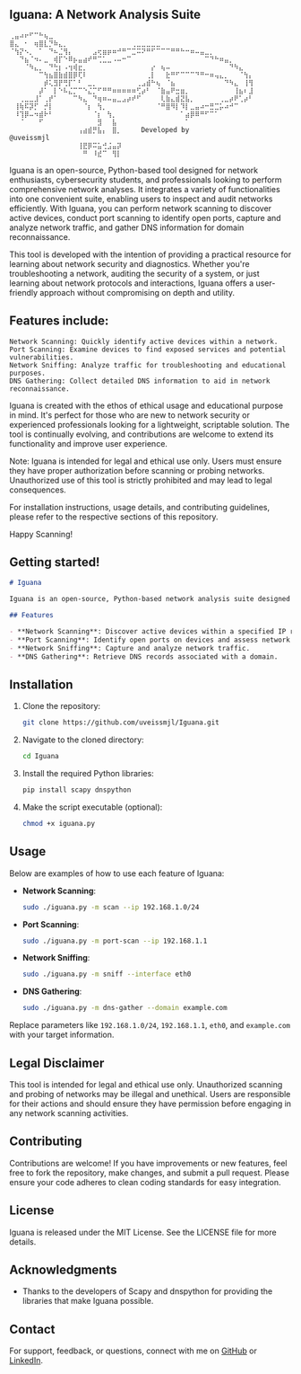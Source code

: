 ## Iguana: A Network Analysis Suite

```
⢀⣤⠴⠖⠋⠉⠓⢦⣀⠀⠀⠀⠀⠀⠀⠀⠀⠀⠀⠀⠀⠀⠀⠀⠀⠀⠀⠀⠀⠀⠀⠀⠀⠀⠀⠀⠀⠀⠀⠀⠀⠀⠀⠀⠀⠀⠀⠀⠀⠀
⣿⣄⠀⠂⠀⢶⣿⣇⡙⠷⣄⡀⠀⠀⠀⠀⠀⠀⠀⠀⠀⠀⠀⠀⠀⢀⣀⣀⣀⣀⣀⠀⠀⠀⠀⠀⠀⠀⠀⠀⠀⠀⠀⠀⠀⠀⠀⠀⠀⠀
⠈⢳⡝⠢⡀⠀⠁⠀⠙⠦⣈⢻⡄⠀⠀⠀⠀⣠⢖⣶⡶⠶⠚⠛⠉⣉⠭⠝⠛⠋⠉⠉⠉⠛⠛⠓⠒⠶⠤⣤⣀⡀⠀⠀⠀⠀⠀⠀⠀⠀
⠀⠀⠙⣦⠈⠲⠄⣀⠀⢾⡏⠑⠿⡦⣤⣴⠞⠛⢉⣁⣀⠠⠤⠒⠉⠀⠀⠀⠀⠀⠀⠀⠀⠀⠀⠀⠀⠀⠀⠀⠉⠙⠓⠶⣤⡀⠀⠀⠀⠀
⠀⠀⠀⠈⠳⣄⡀⠀⠙⢓⡆⠠⢲⢾⣖⡀⠀⠀⠀⠀⠀⠀⠀⠀⠀⠀⠀⠀⠀⡔⠀⢦⠤⠀⠀⠀⠀⠀⠀⠀⠀⠀⠀⠀⠀⠙⠳⣄⠀⠀
⠀⠀⠀⠀⠀⠀⠉⢳⣦⣿⣷⣾⣿⡿⢏⠇⠀⠀⠀⠀⠀⠀⠀⠀⠀⠀⠀⠀⢀⡇⠀⠀⣗⠛⠋⠉⠉⠉⠙⠛⠒⠶⢤⣄⡀⠀⠀⠈⢳⡄
⠀⠀⠀⠀⠀⠀⠀⡾⢅⣻⡟⢛⡏⠁⠃⠀⣀⡀⠀⠀⠀⠀⠀⠀⠀⠀⢀⣠⣾⠓⢦⠀⠈⣦⠀⠀⠀⠀⠀⠀⠀⠀⠀⠀⠙⠳⣄⠀⢸⢻
⠀⠀⠀⠀⠀⠀⡼⠁⠀⡇⠑⠧⣌⡉⠉⠑⣌⡉⠋⠛⠛⠶⠶⠶⠶⠶⢋⡴⠃⠀⠈⣷⣤⠟⣒⣶⡀⠀⠀⠀⠀⠀⠀⠀⠀⠀⢸⣦⠆⣸
⠀⠀⢀⣀⣀⣸⠁⢀⡞⠁⠀⠀⠀⠉⠳⣄⠀⠙⢶⠶⠤⣤⣀⣠⡴⠞⠋⠀⠀⠀⠀⢇⣷⣄⣾⣝⣧⡀⠀⠀⠀⠀⠀⢀⣀⡴⠟⢁⡴⠃
⠀⢸⢷⠯⡽⡋⠀⡚⡇⠀⠀⠀⠀⠀⠀⠈⡆⠀⢳⡀⠀⠀⠀⠀⠀⠀⠀⠀⠀⠀⠈⠛⣿⠻⡇⠹⡇⣀⣤⠴⠒⣛⣉⡥⠴⠚⠉⠀⠀
⠀⠸⢹⡿⠤⠲⣾⠗⠃⠀⠀⠀⠀⠀⠀⠀⠀⠈⡆⠀⢳⡀⠀⠀⠀⠀⠀⠀⠀⠀⠀⠀⠀⠀⠀⠁⣴⡿⠿⠛⠋⠉⠁⠀⠀⠀⠀⠀⠀⠀
⠀⠀⠈⠀⠀⠀⠋⠀⠀⠀⠀⠀⠀⠀⠀⠀⠀⠀⣻⠀⠀⣧⠀⠀⠀⠀⠀⠀⠀⠀⠀⠀⠀⠀⠀⠀⠁⠀⠀⠀⠀⠀⠀⠀⠀⠀⠀⠀⠀⠀
⠀⠀⠀⠀⠀⠀⠀⠀⠀⠀⠀⠀⠀⠀⢠⣴⣾⡛⣧⡄⠀⣿⡀⠀⠀⠀⠀Developed by @uveissmjl⠀⠀⠀⠀⠀⠀⠀⠀⠀⠀⠀⠀⠀⠀⠀⠀⠀⠀⠀⠀⠀
⠀⠀⠀⠀⠀⠀⠀⠀⠀⠀⠀⠀⠀⠀⢸⣟⡿⠭⣥⢚⣨⣤⡽⠀⠀⠀⠀⠀⠀⠀⠀⠀⠀⠀⠀⠀⠀⠀⠀⠀⠀⠀⠀⠀⠀⠀⠀⠀⠀⠀
⠀⠀⠀⠀⠀⠀⠀⠀⠀⠀⠀⠀⠀⠀⠀⠛⠀⠸⣞⠉⠀⢻⡇⠀⠀⠀⠀⠀⠀⠀⠀⠀⠀⠀⠀⠀⠀⠀⠀⠀⠀⠀⠀⠀⠀⠀⠀⠀⠀⠀
```


Iguana is an open-source, Python-based tool designed for network enthusiasts, cybersecurity students, and professionals looking to perform comprehensive network analyses. It integrates a variety of functionalities into one convenient suite, enabling users to inspect and audit networks efficiently. With Iguana, you can perform network scanning to discover active devices, conduct port scanning to identify open ports, capture and analyze network traffic, and gather DNS information for domain reconnaissance.

This tool is developed with the intention of providing a practical resource for learning about network security and diagnostics. Whether you're troubleshooting a network, auditing the security of a system, or just learning about network protocols and interactions, Iguana offers a user-friendly approach without compromising on depth and utility.

## Features include:

    Network Scanning: Quickly identify active devices within a network.
    Port Scanning: Examine devices to find exposed services and potential vulnerabilities.
    Network Sniffing: Analyze traffic for troubleshooting and educational purposes.
    DNS Gathering: Collect detailed DNS information to aid in network reconnaissance.

Iguana is created with the ethos of ethical usage and educational purpose in mind. It's perfect for those who are new to network security or experienced professionals looking for a lightweight, scriptable solution. The tool is continually evolving, and contributions are welcome to extend its functionality and improve user experience.

Note: Iguana is intended for legal and ethical use only. Users must ensure they have proper authorization before scanning or probing networks. Unauthorized use of this tool is strictly prohibited and may lead to legal consequences.

For installation instructions, usage details, and contributing guidelines, please refer to the respective sections of this repository.

Happy Scanning!




## Getting started!

```markdown
# Iguana

Iguana is an open-source, Python-based network analysis suite designed for cybersecurity enthusiasts, network administrators, and educational purposes. This tool integrates functionalities for network scanning, port scanning, packet sniffing, and DNS information gathering, offering a streamlined approach to network diagnostics and security auditing.

## Features

- **Network Scanning**: Discover active devices within a specified IP range.
- **Port Scanning**: Identify open ports on devices and assess network security.
- **Network Sniffing**: Capture and analyze network traffic.
- **DNS Gathering**: Retrieve DNS records associated with a domain.
```
## Installation

1. Clone the repository:
   ```bash
   git clone https://github.com/uveissmjl/Iguana.git
   ```
2. Navigate to the cloned directory:
   ```bash
   cd Iguana
   ```
3. Install the required Python libraries:
   ```bash
   pip install scapy dnspython
   ```
4. Make the script executable (optional):
   ```bash
   chmod +x iguana.py
   ```

## Usage

Below are examples of how to use each feature of Iguana:

- **Network Scanning**:
  ```bash
  sudo ./iguana.py -m scan --ip 192.168.1.0/24
  ```
- **Port Scanning**:
  ```bash
  sudo ./iguana.py -m port-scan --ip 192.168.1.1
  ```
- **Network Sniffing**:
  ```bash
  sudo ./iguana.py -m sniff --interface eth0
  ```
- **DNS Gathering**:
  ```bash
  sudo ./iguana.py -m dns-gather --domain example.com
  ```

Replace parameters like `192.168.1.0/24`, `192.168.1.1`, `eth0`, and `example.com` with your target information.

## Legal Disclaimer

This tool is intended for legal and ethical use only. Unauthorized scanning and probing of networks may be illegal and unethical. Users are responsible for their actions and should ensure they have permission before engaging in any network scanning activities.

## Contributing

Contributions are welcome! If you have improvements or new features, feel free to fork the repository, make changes, and submit a pull request. Please ensure your code adheres to clean coding standards for easy integration.

## License

Iguana is released under the MIT License. See the LICENSE file for more details.

## Acknowledgments

- Thanks to the developers of Scapy and dnspython for providing the libraries that make Iguana possible.

## Contact

For support, feedback, or questions, connect with me on [GitHub](https://github.com/uveissmjl) or [LinkedIn](https://www.linkedin.com/in/uveissmjl).
